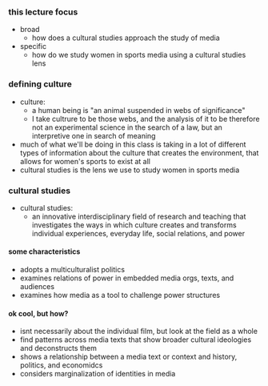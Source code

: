 
### this lecture focus
- broad
  - how does a cultural studies approach the study of media
- specific
  - how do we study women in sports media using a cultural studies lens

### defining culture
- culture: 
  - a human being is "an animal suspended in webs of significance" 
  - I take cultrure to be those webs, and the analysis of it to be therefore not an experimental science in the search of a law, but an interpretive one in search of meaning
- much of what we'll be doing in this class is taking in a lot of different types of information about the culture that creates the environment, that allows for women's sports to exist at all
- cultural studies is the lens we use to study women in sports media 

### cultural studies
- cultural studies:
  - an innovative interdisciplinary field of research and teaching that investigates the ways in which culture creates and transforms individual experiences, everyday life, social relations, and power

#### some characteristics
- adopts a multiculturalist politics
- examines relations of power in embedded media orgs, texts, and audiences
- examines how media as a tool to challenge power structures

#### ok cool, but how?
- isnt necessarily about the individual film, but look at the field as a whole
- find patterns across media texts that show broader cultural ideologies and deconstructs them
- shows a relationship between a media text or context and history, politics, and economidcs
- considers marginalization of identities in media

